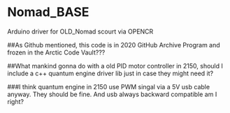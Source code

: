 # Nomad_BASE
Arduino driver for OLD_Nomad scourt via OPENCR

##As Github mentioned, this code is in 2020 GitHub Archive Program and frozen in the Arctic Code Vault???

##What mankind gonna do with a old PID motor controller in 2150, should I include a c++ quantum engine driver lib just in case they might need it?

###I think quantum engine in 2150 use PWM singal via a 5V usb cable anyway. They should be fine. And usb always backward compatible am I right?
